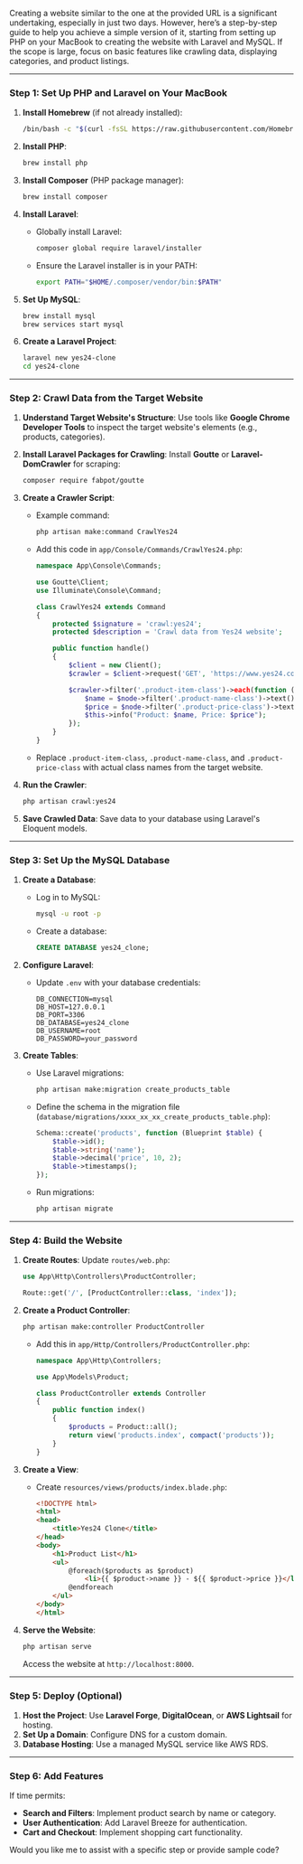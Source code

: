 Creating a website similar to the one at the provided URL is a significant undertaking, especially in just two days. However, here’s a step-by-step guide to help you achieve a simple version of it, starting from setting up PHP on your MacBook to creating the website with Laravel and MySQL. If the scope is large, focus on basic features like crawling data, displaying categories, and product listings.

---

### **Step 1: Set Up PHP and Laravel on Your MacBook**
1. **Install Homebrew** (if not already installed):
   ```bash
   /bin/bash -c "$(curl -fsSL https://raw.githubusercontent.com/Homebrew/install/HEAD/install.sh)"
   ```

2. **Install PHP**:
   ```bash
   brew install php
   ```

3. **Install Composer** (PHP package manager):
   ```bash
   brew install composer
   ```

4. **Install Laravel**:
   - Globally install Laravel:
     ```bash
     composer global require laravel/installer
     ```
   - Ensure the Laravel installer is in your PATH:
     ```bash
     export PATH="$HOME/.composer/vendor/bin:$PATH"
     ```

5. **Set Up MySQL**:
   ```bash
   brew install mysql
   brew services start mysql
   ```

6. **Create a Laravel Project**:
   ```bash
   laravel new yes24-clone
   cd yes24-clone
   ```

---

### **Step 2: Crawl Data from the Target Website**
1. **Understand Target Website's Structure**:
   Use tools like **Google Chrome Developer Tools** to inspect the target website's elements (e.g., products, categories).

2. **Install Laravel Packages for Crawling**:
   Install **Goutte** or **Laravel-DomCrawler** for scraping:
   ```bash
   composer require fabpot/goutte
   ```

3. **Create a Crawler Script**:
   - Example command:
     ```bash
     php artisan make:command CrawlYes24
     ```
   - Add this code in `app/Console/Commands/CrawlYes24.php`:
     ```php
     namespace App\Console\Commands;

     use Goutte\Client;
     use Illuminate\Console\Command;

     class CrawlYes24 extends Command
     {
         protected $signature = 'crawl:yes24';
         protected $description = 'Crawl data from Yes24 website';

         public function handle()
         {
             $client = new Client();
             $crawler = $client->request('GET', 'https://www.yes24.com/Main/default.aspx');

             $crawler->filter('.product-item-class')->each(function ($node) {
                 $name = $node->filter('.product-name-class')->text();
                 $price = $node->filter('.product-price-class')->text();
                 $this->info("Product: $name, Price: $price");
             });
         }
     }
     ```
   - Replace `.product-item-class`, `.product-name-class`, and `.product-price-class` with actual class names from the target website.

4. **Run the Crawler**:
   ```bash
   php artisan crawl:yes24
   ```

5. **Save Crawled Data**:
   Save data to your database using Laravel's Eloquent models.

---

### **Step 3: Set Up the MySQL Database**
1. **Create a Database**:
   - Log in to MySQL:
     ```bash
     mysql -u root -p
     ```
   - Create a database:
     ```sql
     CREATE DATABASE yes24_clone;
     ```

2. **Configure Laravel**:
   - Update `.env` with your database credentials:
     ```dotenv
     DB_CONNECTION=mysql
     DB_HOST=127.0.0.1
     DB_PORT=3306
     DB_DATABASE=yes24_clone
     DB_USERNAME=root
     DB_PASSWORD=your_password
     ```

3. **Create Tables**:
   - Use Laravel migrations:
     ```bash
     php artisan make:migration create_products_table
     ```
   - Define the schema in the migration file (`database/migrations/xxxx_xx_xx_create_products_table.php`):
     ```php
     Schema::create('products', function (Blueprint $table) {
         $table->id();
         $table->string('name');
         $table->decimal('price', 10, 2);
         $table->timestamps();
     });
     ```
   - Run migrations:
     ```bash
     php artisan migrate
     ```

---

### **Step 4: Build the Website**
1. **Create Routes**:
   Update `routes/web.php`:
   ```php
   use App\Http\Controllers\ProductController;

   Route::get('/', [ProductController::class, 'index']);
   ```

2. **Create a Product Controller**:
   ```bash
   php artisan make:controller ProductController
   ```
   - Add this in `app/Http/Controllers/ProductController.php`:
     ```php
     namespace App\Http\Controllers;

     use App\Models\Product;

     class ProductController extends Controller
     {
         public function index()
         {
             $products = Product::all();
             return view('products.index', compact('products'));
         }
     }
     ```

3. **Create a View**:
   - Create `resources/views/products/index.blade.php`:
     ```html
     <!DOCTYPE html>
     <html>
     <head>
         <title>Yes24 Clone</title>
     </head>
     <body>
         <h1>Product List</h1>
         <ul>
             @foreach($products as $product)
                 <li>{{ $product->name }} - ${{ $product->price }}</li>
             @endforeach
         </ul>
     </body>
     </html>
     ```

4. **Serve the Website**:
   ```bash
   php artisan serve
   ```
   Access the website at `http://localhost:8000`.

---

### **Step 5: Deploy (Optional)**
1. **Host the Project**:
   Use **Laravel Forge**, **DigitalOcean**, or **AWS Lightsail** for hosting.
2. **Set Up a Domain**:
   Configure DNS for a custom domain.
3. **Database Hosting**:
   Use a managed MySQL service like AWS RDS.

---

### **Step 6: Add Features**
If time permits:
- **Search and Filters**: Implement product search by name or category.
- **User Authentication**: Add Laravel Breeze for authentication.
- **Cart and Checkout**: Implement shopping cart functionality.

Would you like me to assist with a specific step or provide sample code?
